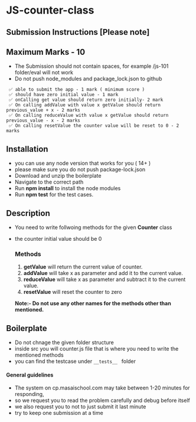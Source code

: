 # JS-counter-class

## Submission Instructions [Please note]

## Maximum Marks - 10

- The Submission should not contain spaces, for example /js-101 folder/eval will not work
- Do not push node_modules and package_lock.json to github

```
 ✅ able to submit the app - 1 mark ( minimum score )
 ✅ should have zero initial value - 1 mark
 ✅ onCalling get value should return zero initially- 2 mark
 ✅ On calling addValue with value x getValue should return previous_value + x - 2 marks
 ✅ On calling reduceValue with value x getValue should return previous_value - x - 2 marks
 ✅ On calling resetValue the counter value will be reset to 0 - 2 marks

```

## Installation

- you can use any node version that works for you ( 14+ )
- please make sure you do not push package-lock.json
- Download and unzip the boilerplate
- Navigate to the correct path
- Run **npm install** to install the node modules
- Run **npm test** for the test cases.

## Description

- You need to write follwoing methods for the given **Counter** class

- the counter initial value should be 0

  ### Methods

  1. **getValue** will return the current value of counter.
  2. **addValue** will take x as parameter and add it to the current value.
  3. **reduceValue** will take x as parameter and subtract it to the current value.
  4. **resetValue** will reset the counter to zero

  **Note:- Do not use any other names for the methods other than mentioned.**

  #### 

## Boilerplate

- Do not chnage the given folder structure
- inside src you will counter.js file that is where you need to write the mentioned methods
- you can find the testcase under ```__tests__ ``` folder

#### General guidelines

- The system on cp.masaischool.com may take between 1-20 minutes for responding,
- so we request you to read the problem carefully and debug before itself
- we also request you to not to just submit it last minute
- try to keep one submission at a time
